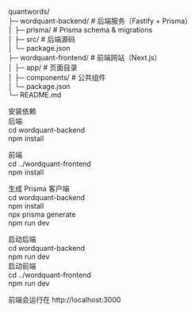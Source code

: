 quantwords/  
├─ wordquant-backend/ # 后端服务（Fastify + Prisma）  
│ ├─ prisma/ # Prisma schema & migrations  
│ ├─ src/ # 后端源码  
│ └─ package.json  
├─ wordquant-frontend/ # 前端网站（Next.js）  
│ ├─ app/ # 页面目录  
│ ├─ components/ # 公共组件  
│ └─ package.json  
└─ README.md  

安装依赖  
后端  
cd wordquant-backend  
npm install  

前端  
cd ../wordquant-frontend  
npm install  

生成 Prisma 客户端  
cd wordquant-backend  
npm install  
npx prisma generate  
npm run dev  


启动后端  
cd wordquant-backend  
npm run dev  
启动前端  
cd ../wordquant-frontend  
npm run dev  

前端会运行在 http://localhost:3000  
